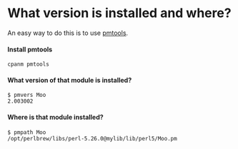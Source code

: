 # What version is installed and where?

An easy way to do this is to use [pmtools](https://metacpan.org/pod/pmtools).

#### Install pmtools

    cpanm pmtools

#### What version of that module is installed?

    $ pmvers Moo
    2.003002

#### Where is that module installed?

    $ pmpath Moo
    /opt/perlbrew/libs/perl-5.26.0@mylib/lib/perl5/Moo.pm

